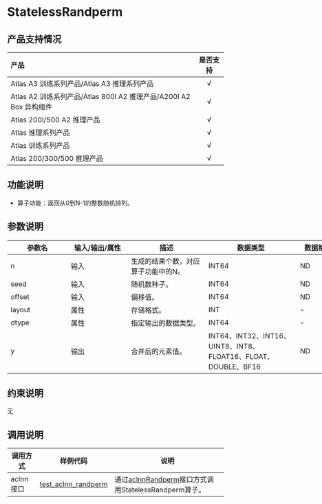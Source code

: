 # StatelessRandperm
## 产品支持情况

| 产品                                                         | 是否支持 |
| :----------------------------------------------------------- | :------: |
| Atlas A3 训练系列产品/Atlas A3 推理系列产品     |    √     |
| Atlas A2 训练系列产品/Atlas 800I A2 推理产品/A200I A2 Box 异构组件 |    √     |
| Atlas 200I/500 A2 推理产品                      |    √     |
| Atlas 推理系列产品                              |    √     |
| Atlas 训练系列产品                              |    √     |
| Atlas 200/300/500 推理产品                      |    √     |

## 功能说明

- 算子功能：返回从0到N-1的整数随机排列。

## 参数说明

<table style="undefined;table-layout: fixed; width: 1005px"><colgroup>
  <col style="width: 140px">
  <col style="width: 140px">
  <col style="width: 180px">
  <col style="width: 213px">
  <col style="width: 100px">
  </colgroup>
  <thead>
    <tr>
      <th>参数名</th>
      <th>输入/输出/属性</th>
      <th>描述</th>
      <th>数据类型</th>
      <th>数据格式</th>
    </tr></thead>
  <tbody>
    <tr>
      <td>n</td>
      <td>输入</td>
      <td>生成的结果个数，对应算子功能中的N。</td>
      <td>INT64</td>
      <td>ND</td>
    </tr>
    <tr>
      <td>seed</td>
      <td>输入</td>
      <td>随机数种子。</td>
      <td>INT64</td>
      <td>ND</td>
    </tr>
    <tr>
      <td>offset</td>
      <td>输入</td>
      <td>偏移值。</td>
      <td>INT64</td>
      <td>ND</td>
    </tr>
    <tr>
      <td>layout</td>
      <td>属性</td>
      <td>存储格式。</td>
      <td>INT</td>
      <td>-</td>
    </tr>
    <tr>
      <td>dtype</td>
      <td>属性</td>
      <td>指定输出的数据类型。</td>
      <td>INT64</td>
      <td>-</td>
    </tr>
    <tr>
      <td>y</td>
      <td>输出</td>
      <td>合并后的元素值。</td>
      <td>INT64、INT32、INT16、UINT8、INT8、FLOAT16、FLOAT、DOUBLE、BF16</td>
      <td>ND</td>
    </tr>
  </tbody></table>

## 约束说明

无


## 调用说明

| 调用方式  | 样例代码                                                     | 说明                                                         |
| --------- | ------------------------------------------------------------ | ------------------------------------------------------------ |
| aclnn接口 | [test_aclnn_randperm](examples/test_aclnn_randperm.cpp) | 通过[aclnnRandperm](docs/aclnnRandperm.md)接口方式调用StatelessRandperm算子。 |

